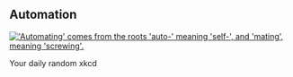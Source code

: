 ## Automation
[!['Automating' comes from the roots 'auto-' meaning 'self-', and 'mating', meaning 'screwing'.](https://imgs.xkcd.com/comics/automation.png)](https://xkcd.com/1319/ "'Automating' comes from the roots 'auto-' meaning 'self-', and 'mating', meaning 'screwing'.")

Your daily random xkcd
